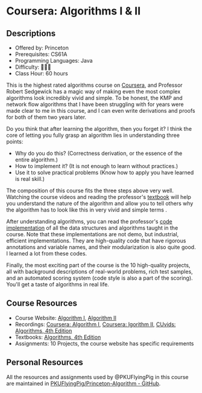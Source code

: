 # Coursera: Algorithms I & II

## Descriptions

- Offered by: Princeton
- Prerequisites: CS61A
- Programming Languages: Java
- Difficulty: 🌟🌟🌟
- Class Hour: 60 hours

This is the highest rated algorithms course on [Coursera](https://www.coursera.org), and Professor Robert Sedgewick has a magic way of making even the most complex algorithms look incredibly vivid and simple. To be honest, the KMP and network flow algorithms that I have been struggling with for years were made clear to me in this course, and I can even write derivations and proofs for both of them two years later.

Do you think that after learning the algorithm, then you forget it? I think the core of letting you fully grasp an algorithm lies in understanding three points:

- Why do you do this? (Correctness derivation, or the essence of the entire algorithm.)
- How to implement it? (It is not enough to learn without practices.)
- Use it to solve practical problems (Know how to apply you have learned is real skill.)

The composition of this course fits the three steps above very well. Watching the course videos and reading the professor's [textbook](https://algs4.cs.princeton.edu/home/) will help you understand the nature of the algorithm and allow you to tell others why the algorithm has to look like this in very vivid and simple terms .

After understanding algorithms, you can read the professor's [code implementation](https://algs4.cs.princeton.edu/code/) of all the data structures and algorithms taught in the course.
Note that these implementations are not demo, but industrial, efficient implementations. They are high-quality code that have rigorous annotations and variable names, and their modularization is also quite good. I learned a lot from these codes.

Finally, the most exciting part of the course is the 10 high-quality projects, all with background descriptions of real-world problems, rich test samples, and an automated scoring system (code style is also a part of the scoring). You'll get a taste of algorithms in real life.

## Course Resources

- Course Website: [Algorithm I](https://www.coursera.org/learn/algorithms-part1), [Algorithm II](https://www.coursera.org/learn/algorithms-part2)
- Recordings: [Coursera: Algorithm I](https://www.coursera.org/learn/algorithms-part1), [Coursera: lgorithm II](https://www.coursera.org/learn/algorithms-part2), [CUvids: Algorithms, 4th Edition](https://cuvids.io/app/course/2/)
- Textbooks: [Algorithms, 4th Edition](https://algs4.cs.princeton.edu/home/)
- Assignments: 10 Projects, the course website has specific requirements

## Personal Resources

All the resources and assignments used by @PKUFlyingPig in this course are maintained in [PKUFlyingPig/Princeton-Algorithm - GitHub](https://github.com/PKUFlyingPig/Princeton-Algorithm).

